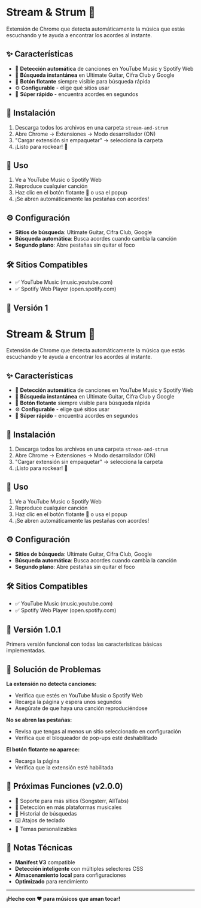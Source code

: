 # Stream & Strum 🎸

Extensión de Chrome que detecta automáticamente la música que estás escuchando y te ayuda a encontrar los acordes al instante.

## ✨ Características

- 🎵 **Detección automática** de canciones en YouTube Music y Spotify Web
- 🎸 **Búsqueda instantánea** en Ultimate Guitar, Cifra Club y Google
- 🔘 **Botón flotante** siempre visible para búsqueda rápida
- ⚙️ **Configurable** - elige qué sitios usar
- 🚀 **Súper rápido** - encuentra acordes en segundos

## 🚀 Instalación

1. Descarga todos los archivos en una carpeta `stream-and-strum`
2. Abre Chrome → Extensiones → Modo desarrollador (ON)
3. "Cargar extensión sin empaquetar" → selecciona la carpeta
4. ¡Listo para rockear! 🤘

## 📱 Uso

1. Ve a YouTube Music o Spotify Web
2. Reproduce cualquier canción
3. Haz clic en el botón flotante 🎸 o usa el popup
4. ¡Se abren automáticamente las pestañas con acordes!

## ⚙️ Configuración

- **Sitios de búsqueda**: Ultimate Guitar, Cifra Club, Google
- **Búsqueda automática**: Busca acordes cuando cambia la canción
- **Segundo plano**: Abre pestañas sin quitar el foco

## 🛠️ Sitios Compatibles

- ✅ YouTube Music (music.youtube.com)
- ✅ Spotify Web Player (open.spotify.com)

## 🎯 Versión 1
# Stream & Strum 🎸

Extensión de Chrome que detecta automáticamente la música que estás escuchando y te ayuda a encontrar los acordes al instante.

## ✨ Características

- 🎵 **Detección automática** de canciones en YouTube Music y Spotify Web
- 🎸 **Búsqueda instantánea** en Ultimate Guitar, Cifra Club y Google
- 🔘 **Botón flotante** siempre visible para búsqueda rápida
- ⚙️ **Configurable** - elige qué sitios usar
- 🚀 **Súper rápido** - encuentra acordes en segundos

## 🚀 Instalación

1. Descarga todos los archivos en una carpeta `stream-and-strum`
2. Abre Chrome → Extensiones → Modo desarrollador (ON)
3. "Cargar extensión sin empaquetar" → selecciona la carpeta
4. ¡Listo para rockear! 🤘

## 📱 Uso

1. Ve a YouTube Music o Spotify Web
2. Reproduce cualquier canción
3. Haz clic en el botón flotante 🎸 o usa el popup
4. ¡Se abren automáticamente las pestañas con acordes!

## ⚙️ Configuración

- **Sitios de búsqueda**: Ultimate Guitar, Cifra Club, Google
- **Búsqueda automática**: Busca acordes cuando cambia la canción
- **Segundo plano**: Abre pestañas sin quitar el foco

## 🛠️ Sitios Compatibles

- ✅ YouTube Music (music.youtube.com)
- ✅ Spotify Web Player (open.spotify.com)

## 🎯 Versión 1.0.1

Primera versión funcional con todas las características básicas implementadas.

## 🐛 Solución de Problemas

**La extensión no detecta canciones:**
- Verifica que estés en YouTube Music o Spotify Web
- Recarga la página y espera unos segundos
- Asegúrate de que haya una canción reproduciéndose

**No se abren las pestañas:**
- Revisa que tengas al menos un sitio seleccionado en configuración
- Verifica que el bloqueador de pop-ups esté deshabilitado

**El botón flotante no aparece:**
- Recarga la página
- Verifica que la extensión esté habilitada

## 🔮 Próximas Funciones (v2.0.0)

- 🎼 Soporte para más sitios (Songsterr, AllTabs)
- 📱 Detección en más plataformas musicales
- 💾 Historial de búsquedas
- ⌨️ Atajos de teclado
- 🎨 Temas personalizables

## 📝 Notas Técnicas

- **Manifest V3** compatible
- **Detección inteligente** con múltiples selectores CSS
- **Almacenamiento local** para configuraciones
- **Optimizado** para rendimiento

---

**¡Hecho con ❤️ para músicos que aman tocar!**
